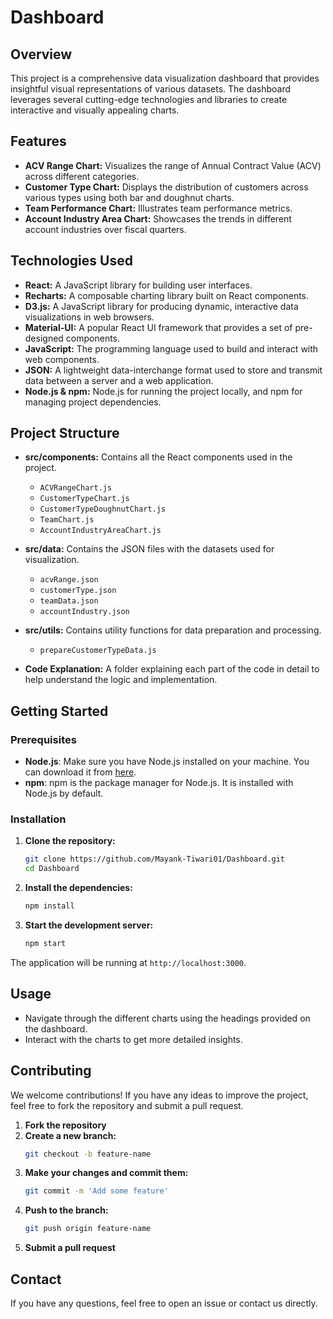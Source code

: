 # Dashboard

## Overview

This project is a comprehensive data visualization dashboard that provides insightful visual representations of various datasets. The dashboard leverages several cutting-edge technologies and libraries to create interactive and visually appealing charts. 

## Features

- **ACV Range Chart:** Visualizes the range of Annual Contract Value (ACV) across different categories.
- **Customer Type Chart:** Displays the distribution of customers across various types using both bar and doughnut charts.
- **Team Performance Chart:** Illustrates team performance metrics.
- **Account Industry Area Chart:** Showcases the trends in different account industries over fiscal quarters.

## Technologies Used

- **React:** A JavaScript library for building user interfaces.
- **Recharts:** A composable charting library built on React components.
- **D3.js:** A JavaScript library for producing dynamic, interactive data visualizations in web browsers.
- **Material-UI:** A popular React UI framework that provides a set of pre-designed components.
- **JavaScript:** The programming language used to build and interact with web components.
- **JSON:** A lightweight data-interchange format used to store and transmit data between a server and a web application.
- **Node.js & npm:** Node.js for running the project locally, and npm for managing project dependencies.

## Project Structure

- **src/components:** Contains all the React components used in the project.
  - `ACVRangeChart.js`
  - `CustomerTypeChart.js`
  - `CustomerTypeDoughnutChart.js`
  - `TeamChart.js`
  - `AccountIndustryAreaChart.js`

- **src/data:** Contains the JSON files with the datasets used for visualization.
  - `acvRange.json`
  - `customerType.json`
  - `teamData.json`
  - `accountIndustry.json`

- **src/utils:** Contains utility functions for data preparation and processing.
  - `prepareCustomerTypeData.js`
    
- **Code Explanation:** A folder explaining each part of the code in detail to help understand the logic and implementation.

## Getting Started

### Prerequisites

- **Node.js**: Make sure you have Node.js installed on your machine. You can download it from [here](https://nodejs.org/).
- **npm**: npm is the package manager for Node.js. It is installed with Node.js by default.

### Installation

1. **Clone the repository:**
   ```bash
   git clone https://github.com/Mayank-Tiwari01/Dashboard.git
   cd Dashboard
2. **Install the dependencies:**
   ```bash
   npm install
   ```

3. **Start the development server:**
   ```bash
   npm start
   ```

The application will be running at `http://localhost:3000`.

## Usage

- Navigate through the different charts using the headings provided on the dashboard.
- Interact with the charts to get more detailed insights.

## Contributing

We welcome contributions! If you have any ideas to improve the project, feel free to fork the repository and submit a pull request.

1. **Fork the repository**
2. **Create a new branch:**
   ```bash
   git checkout -b feature-name
   ```
3. **Make your changes and commit them:**
   ```bash
   git commit -m 'Add some feature'
   ```
4. **Push to the branch:**
   ```bash
   git push origin feature-name
   ```
5. **Submit a pull request**
## Contact

If you have any questions, feel free to open an issue or contact us directly.
